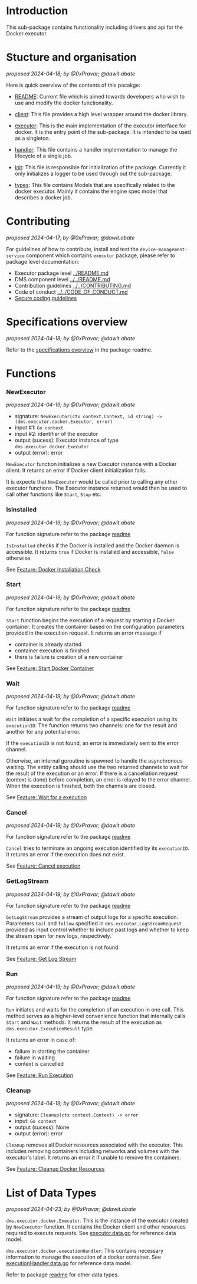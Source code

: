 # Introduction
This sub-package contains functionality including drivers and api for the Docker executor.

# Stucture and organisation

_proposed 2024-04-18; by @0xPravar; @dawit.abate_

Here is quick overview of the contents of this pacakge:

* [README](README.md): Current file which is aimed towards developers who wish to use and modify the docker functionality. 

* [client](client.go): This file provides a high level wrapper around the docker library.

* [executor](executor.go): This is the main implementation of the executor interface for docker. It is the entry point of the sub-package. It is intended to be used as a singleton.

* [handler](handler.go): This file contains a handler implementation to manage the lifecycle of a single job.

* [init](init.go): This file is responsible for initialization of the package. Currently it only initializes a logger to be used through out the sub-package.

* [types](types.go): This file contains Models that are specifically related to the docker executor. Mainly it contains the engine spec model that describes a docker job.

# Contributing

_proposed 2024-04-17; by @0xPravar; @dawit.abate_

For guidelines of how to contribute, install and test the `device-management-service` component which contains `executor` package, please refer to package level documentation:

* Executor package level [../README.md](../README.md)
* DMS component level [../../README.md](../../README.md)
* Contribution guidelines [../../CONTRIBUTING.md](../../CONTRIBUTING.md)
* Code of conduct [../../CODE_OF_CONDUCT.md](../../CODE_OF_CONDUCT.md)
* [Secure coding guidelines](https://gitlab.com/nunet/documentation/-/wikis/secure-coding-guidelines)

# Specifications overview

_proposed 2024-04-18; by @0xPravar; @dawit.abate_

Refer to the [specifications overview](../README.md#specifications-overview) in the package readme.

# Functions

### NewExecutor

_proposed 2024-04-19; by @0xPravar; @dawit.abate_

* signature: `NewExecutor(ctx context.Context, id string) -> (dms.executor.docker.Executor, error)` <br/>
* input #1: `Go context` <br/>
* input #2: identifier of the executor <br/>
* output (sucess): Executor instance of type `dms.executor.docker.Executor` <br/>
* output (error): error

`NewExecutor` function initializes a new Executor instance with a Docker client. It returns an error if Docker client initialization fails.

It is expecte that `NewExecutor` would be called prior to calling any other executor functions. The Executor instance returned would then be used to call other functions like `Start`, `Stop` etc.

### IsInstalled

_proposed 2024-04-19; by @0xPravar; @dawit.abate_

For function signature refer to the package [readme](../README.md#isinstalled)

`IsInstalled` checks if the Docker is installed and the Docker daemon is accessible. It returns `true` if Docker is installed and accessible, `false` otherwise. 

See [Feature: Docker Installation Check](https://gitlab.com/nunet/test-suite/-/blob/proposed/stages/functional_tests/features/device-management-service/executor/docker/Is_Installed.feature)

### Start

_proposed 2024-04-19; by @0xPravar; @dawit.abate_

For function signature refer to the package [readme](../README.md#start) 

`Start` function begins the execution of a request by starting a Docker container. It creates the container based on the configuration parameters provided in the execution request. It returns an error message if
* container is already started
* container execution is finished
* there is failure is creation of a new container

See [Feature: Start Docker Container](https://gitlab.com/nunet/test-suite/-/blob/proposed/stages/functional_tests/features/device-management-service/executor/docker/Start.feature)

### Wait

_proposed 2024-04-19; by @0xPravar; @dawit.abate_

For function signature refer to the package [readme](../README.md#wait)

`Wait` initiates a wait for the completion of a specific execution using its `executionID`. The function returns two channels: one for the result and another for any potential error. 

If the `executionID` is not found, an error is immediately sent to the error channel.

Otherwise, an internal goroutine is spawned to handle the asynchronous waiting. The entity calling should use the two returned channels to wait for the result of the execution or an error. If there is a cancellation request (context is done) before completion, an error is relayed to the error channel. When the execution is finished, both the channels are closed.

See [Feature: Wait for a execution](https://gitlab.com/nunet/test-suite/-/blob/proposed/stages/functional_tests/features/device-management-service/executor/docker/Wait.feature)

### Cancel

_proposed 2024-04-19; by @0xPravar; @dawit.abate_

For function signature refer to the package [readme](../README.md#cancel)

`Cancel` tries to terminate an ongoing execution identified by its `executionID`. It returns an error if the execution does not exist.

See [Feature: Cancel execution](https://gitlab.com/nunet/test-suite/-/blob/proposed/stages/functional_tests/features/device-management-service/executor/docker/Cancel.feature)

### GetLogStream

_proposed 2024-04-19; by @0xPravar; @dawit.abate_

For function signature refer to the package [readme](../README.md#getlogstream)

`GetLogStream` provides a stream of output logs for a specific execution. Parameters `tail` and `follow` specified in `dms.executor.LogStreamRequest` provided as input control whether to include past logs and whether to keep the stream open for new logs, respectively.

It returns an error if the execution is not found.

See [Feature: Get Log Stream](https://gitlab.com/nunet/test-suite/-/blob/proposed/stages/functional_tests/features/device-management-service/executor/docker/GetLogStream.feature)

### Run

_proposed 2024-04-19; by @0xPravar; @dawit.abate_

For function signature refer to the package [readme](../README.md#run)

`Run` initiates and waits for the completion of an execution in one call. This method serves as a higher-level convenience function that internally calls `Start` and `Wait` methods. It returns the result of the execution as `dms.executor.ExecutionResult` type. 

It returns an error in case of:
* failure in starting the container
* failure in waiting 
* context is cancelled

See [Feature: Run Execution](https://gitlab.com/nunet/test-suite/-/blob/proposed/stages/functional_tests/features/device-management-service/executor/docker/Run.feature)

### Cleanup

_proposed 2024-04-19; by @0xPravar; @dawit.abate_

* signature: `Cleanup(ctx context.Context) -> error` <br/>
* input: `Go context` <br/>
* output (sucess): None <br/>
* output (error): error

`Cleanup` removes all Docker resources associated with the executor. This includes removing containers including networks and volumes with the executor's label. It returns an error it if unable to remove the containers.

See [Feature: Cleanup Docker Resources](https://gitlab.com/nunet/test-suite/-/blob/proposed/stages/functional_tests/features/device-management-service/executor/docker/Cleanup.feature)

# List of Data Types

_proposed 2024-04-23; by @0xPravar; @dawit.abate_

`dms.executor.docker.Executor`: This is the instance of the executor created by `NewExecutor` function. It contains the Docker client and other resources required to execute requests. See [executor.data.go](https://gitlab.com/nunet/open-api/platform-data-model/-/blob/proposed/device-management-service/executor/docker/data/executor.data.go) for reference data model.

`dms.executor.docker.executionHandler`: This contains necessary information to manage the execution of a docker container. See [executionHandler.data.go](https://gitlab.com/nunet/open-api/platform-data-model/-/blob/proposed/device-management-service/executor/docker/data/executionHandler.data.go) for reference data model.

Refer to package [readme](../README.md#list-of-data-types) for other data types.